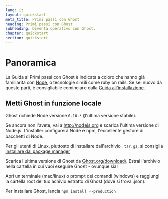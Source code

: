 ```yaml
---
lang: it
layout: quickstart
meta_title: Primi passi con Ghost
heading: Primi passi con Ghost
subheading: Diventa operativo con Ghost.
chapter: quickstart
section: quickstart
---
```


# Panoramica <a id="overview"></a>

La Guida ai Primi passi con Ghost è indicata a coloro che hanno già familiarità con [Node](http://nodejs.org), o tecnologie simili come ruby on rails. Se sei nuovo da queste parti, è consigliabile cominciare dalla [Guida all'installazione](/installation.html).

## Metti Ghost in funzione locale <a id="ghost-local"></a>

Ghost richiede Node versione `0.10.*` (l'ultima versione stabile).

Se ancora non l'avete, vai a <http://nodejs.org> e scarica l'ultima versione di Node.js. L'installer configurerá Node e npm, l'eccellente gestore di pacchetti di Node.

Per gli utenti di Linux, piuttosto di installare dall'archivio `.tar.gz`, si consiglia [installare dal package manager](https://github.com/joyent/node/wiki/Installing-Node.js-via-package-manager)

Scarica l'ultima versione di Ghost da [Ghost.org/download/](https://ghost.org/download/). Estrai l'archivio nella cartella in cui vuoi eseguire Ghost - ovunque sia!

Apri un terminale (mac/linux) o prompt dei comandi (windows) e raggiungi la cartella root del tuo achivio estratto di Ghost (dove si trova .json).

Per installare Ghost, lancia `npm install --production`

<!--<h2 id="customise">Personalizza e Configura Ghost</h2>

<h2 id="ghost-deploy">Inizia Ghost</h2>

<ol>
    <li>Nel terminale o prompt dei comandi, scrivi <code>npm start</code></li>
    <li><p>Questo apre il tuo Ghost blog, vai a  <a href="http://localhost:2368/">http://localhost:2368/</a> per vedere</p></li>
</ol>
-->
